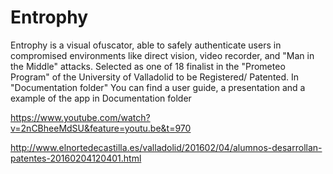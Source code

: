 # Entrophy
Entrophy is a visual ofuscator, able to safely authenticate users in compromised environments like direct vision, video recorder, and "Man in the Middle" attacks.
Selected as one of 18 finalist in the "Prometeo Program" of the University of Valladolid to be Registered/ Patented.
In "Documentation folder" You can find a user guide, a presentation and a example of the app in Documentation folder


https://www.youtube.com/watch?v=2nCBheeMdSU&feature=youtu.be&t=970

http://www.elnortedecastilla.es/valladolid/201602/04/alumnos-desarrollan-patentes-20160204120401.html
